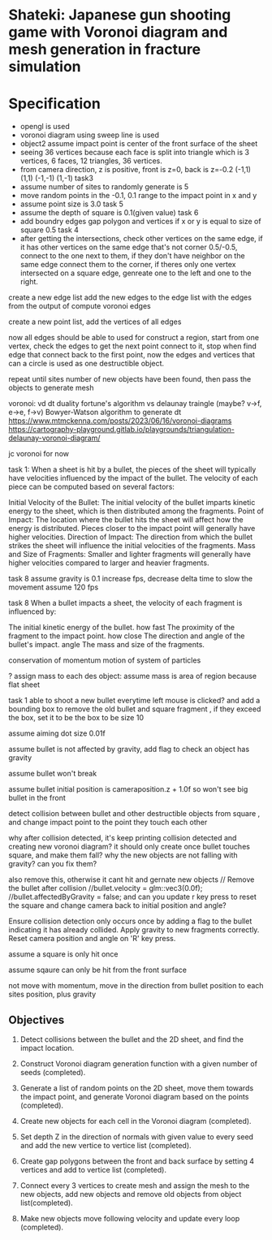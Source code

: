 # Shateki: Japanese gun shooting game with Voronoi diagram and mesh generation in fracture simulation

# Specification
- opengl is used
- voronoi diagram using sweep line is used
- object2 assume impact point is center of the front surface of the sheet
- seeing 36 vertices because each face is split into triangle which is 3 vertices, 6 faces, 12 triangles, 36 vertices.
- from camera direction, z is positive, front is z=0, back is z=-0.2
(-1,1) (1,1)
(-1,-1) (1,-1)
task3
- assume number of sites to randomly generate is 5
- move random points in the -0.1, 0.1 range to the impact point in x and y
- assume point size is 3.0
task 5
- assume the depth of square is 0.1(given value)
task 6
- add boundry edges gap polygon and vertices if x or y is equal to size of square 0.5
task 4
- after getting the intersections, check other vertices on the same edge, if it has other vertices on the same edge that's not corner 0.5/-0.5, connect to the one next to them, if they don't have neighbor on the same edge connect them to the corner, if theres only one vertex intersected on a square edge, genreate one to the left and one to the right. 

create a new edge list
add the new edges to the edge list with the edges from the output of compute voronoi edges

create a new point list, add the vertices of all edges

now all edges should be able to used for construct a region, start from one vertex, check the edges to get the next point connect to it, stop when find edge that connect back to the first point, now the edges and vertices that can a circle is used as one destructible object.

repeat until sites number of new objects have been found, then pass the objects to generate mesh

voronoi: vd dt duality
fortune's algorithm vs delaunay traingle (maybe? v->f, e->e, f->v)
Bowyer-Watson algorithm to generate dt
https://www.mtmckenna.com/posts/2023/06/16/voronoi-diagrams
https://cartography-playground.gitlab.io/playgrounds/triangulation-delaunay-voronoi-diagram/

jc voronoi for now


task 1:
When a sheet is hit by a bullet, the pieces of the sheet will typically have velocities influenced by the impact of the bullet. The velocity of each piece can be computed based on several factors:

Initial Velocity of the Bullet: The initial velocity of the bullet imparts kinetic energy to the sheet, which is then distributed among the fragments.
Point of Impact: The location where the bullet hits the sheet will affect how the energy is distributed. Pieces closer to the impact point will generally have higher velocities.
Direction of Impact: The direction from which the bullet strikes the sheet will influence the initial velocities of the fragments.
Mass and Size of Fragments: Smaller and lighter fragments will generally have higher velocities compared to larger and heavier fragments.

task 8
assume gravity is 0.1
increase fps, decrease delta time to slow the movement
assume 120 fps

task 8
When a bullet impacts a sheet, the velocity of each fragment is influenced by:

The initial kinetic energy of the bullet. how fast
The proximity of the fragment to the impact point. how close
The direction and angle of the bullet's impact. angle
The mass and size of the fragments.

conservation of momentum 
motion of system of particles

? assign mass to each des object: assume mass is area of region because flat sheet

task 1
able to shoot a new bullet everytime left mouse is clicked? and add a bounding box to remove the old bullet and square fragment , if they exceed the box, set it to be the box to be size 10

assume aiming dot size 0.01f

assume bullet is not affected by gravity, add flag to check an object has gravity

assume bullet won't break

assume bullet initial position is cameraposition.z + 1.0f so won't see big bullet in the front

detect collision between bullet and other destructible objects from square , and change impact point to the point they touch each other

why after collision detected, it's keep printing collision detected and creating new voronoi diagram? it should only create once bullet touches square, and make them fall?
why the new objects are not falling with gravity? can you fix them?


also remove this, otherwise it cant hit and gernate new objects
                    // Remove the bullet after collision
                    //bullet.velocity = glm::vec3(0.0f);
                    //bullet.affectedByGravity = false;
and can you update r key press to reset the square and change camera back to initial position and angle?

Ensure collision detection only occurs once by adding a flag to the bullet indicating it has already collided.
Apply gravity to new fragments correctly.
Reset camera position and angle on 'R' key press.

assume a square is only hit once

assume sqaure can only be hit from the front surface

not move with momentum, move in the direction from bullet position to each sites position, plus gravity



## Objectives

1. Detect collisions between the bullet and the 2D sheet, and find the impact location.

2. Construct Voronoi diagram generation function with a given number of seeds (completed).

3. Generate a list of random points on the 2D sheet, move them towards the impact point, and generate Voronoi diagram based on the points (completed).

4. Create new objects for each cell in the Voronoi diagram (completed).

5. Set depth Z in the direction of normals with given value to every seed and add the new vertice to vertice list (completed).

6. Create gap polygons between the front and back surface by setting 4 vertices and add to vertice list (completed).

7. Connect every 3 vertices to create mesh and assign the mesh to the new objects, add new objects and remove old objects from object list(completed).

8. Make new objects move following velocity and update every loop (completed).

